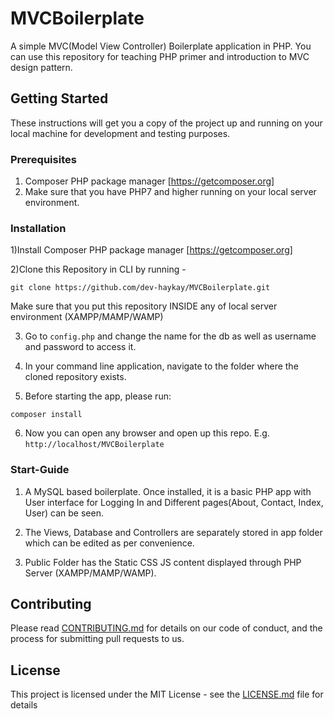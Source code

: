 # MVCBoilerplate

A simple MVC(Model View Controller) Boilerplate application in PHP. You can use this repository for teaching PHP primer and introduction to MVC design pattern.

## Getting Started

These instructions will get you a copy of the project up and running on your local machine for development and testing purposes.

### Prerequisites

1. Composer PHP package manager [https://getcomposer.org]
2. Make sure that you have PHP7 and higher running on your local server environment.

### Installation

1)Install Composer PHP package manager [https://getcomposer.org]

2)Clone this Repository in CLI by running - 

 ```git clone https://github.com/dev-haykay/MVCBoilerplate.git``` 

Make sure that you put this repository INSIDE any of local server environment (XAMPP/MAMP/WAMP)

3) Go to ```config.php``` and change the name for the db as well as username and password to access it.

4) In your command line application, navigate to the folder where the cloned repository exists. 

5) Before starting the app, please run: 

 ```composer install```

6) Now you can open any browser and open up this repo. E.g. 
  ```http://localhost/MVCBoilerplate```

### Start-Guide

1) A MySQL based boilerplate. Once installed, it is a basic PHP app with User interface for Logging In and Different pages(About, Contact, Index, User) can be seen.

2) The Views, Database and Controllers are separately stored in app folder which can be edited as per convenience.

3) Public Folder has the Static CSS JS content displayed through PHP Server (XAMPP/MAMP/WAMP).


## Contributing

Please read [CONTRIBUTING.md](https://github.com/dev-haykay/MVCBoilerplate/blob/master/CONTRIBUTING.md) for details on our code of conduct, and the process for submitting pull requests to us.

## License

This project is licensed under the MIT License - see the [LICENSE.md](LICENSE.md) file for details
